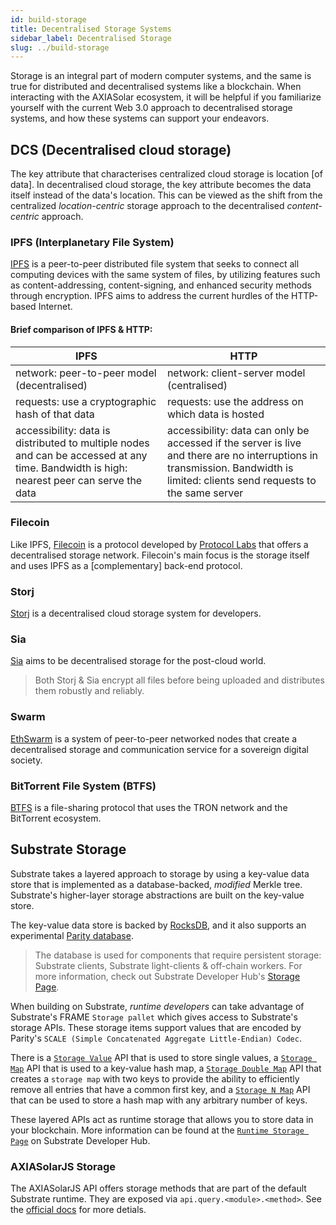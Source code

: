 ```yaml
---
id: build-storage
title: Decentralised Storage Systems
sidebar_label: Decentralised Storage
slug: ../build-storage
---
```


Storage is an integral part of modern computer systems, and the same is true for distributed
and decentralised systems like a blockchain. When interacting with the AXIASolar ecosystem, it
will be helpful if you familiarize yourself with the current Web 3.0 approach to decentralised
storage systems, and how these systems can support your endeavors.

## DCS (Decentralised cloud storage)

The key attribute that characterises centralized cloud storage is location [of data].
In decentralised cloud storage, the key attribute becomes the data itself instead of the data's location.
This can be viewed as the shift from the centralized _location-centric_ storage approach to the decentralised
_content-centric_ approach.

### IPFS (Interplanetary File System)

[IPFS](https://ipfs.io/) is a peer-to-peer distributed file system that seeks to connect all computing devices with the
same system of files, by utilizing features such as content-addressing, content-signing, and enhanced security
methods through encryption. IPFS aims to address the current hurdles of the HTTP-based Internet.

#### Brief comparison of IPFS & HTTP:

| IPFS                                                                                                                                     | HTTP                                                                                                                                                                          |
| ---------------------------------------------------------------------------------------------------------------------------------------- | ----------------------------------------------------------------------------------------------------------------------------------------------------------------------------- |
| network: peer-to-peer model (decentralised)                                                                                              | network: client-server model (centralised)                                                                                                                                    |
| requests: use a cryptographic hash of that data                                                                                          | requests: use the address on which data is hosted                                                                                                                             |
| accessibility: data is distributed to multiple nodes and can be accessed at any time. Bandwidth is high: nearest peer can serve the data | accessibility: data can only be accessed if the server is live and there are no interruptions in transmission. Bandwidth is limited: clients send requests to the same server |

### Filecoin

Like IPFS, [Filecoin](https://filecoin.io/) is a protocol developed by [Protocol Labs](https://protocol.ai/)
that offers a decentralised storage network. Filecoin's main focus is the storage itself and uses IPFS as a
[complementary] back-end protocol.

### Storj

[Storj](https://www.storj.io/) is a decentralised cloud storage system for developers.

### Sia

[Sia](https://sia.tech/) aims to be decentralised storage for the post-cloud world.

> Both Storj & Sia encrypt all files before being uploaded and distributes them robustly and reliably.

### Swarm

[EthSwarm](https://www.ethswarm.org/) is a system of peer-to-peer networked nodes that create a decentralised
storage and communication service for a sovereign digital society.

### BitTorrent File System (BTFS)

[BTFS](https://www.bittorrent.com/token/bittorrent-file-system/) is a file-sharing protocol that uses
the TRON network and the BitTorrent ecosystem.

## Substrate Storage

Substrate takes a layered approach to storage by using a key-value data store that is implemented
as a database-backed, _modified_ Merkle tree. Substrate's higher-layer storage abstractions are
built on the key-value store.

The key-value data store is backed by [RocksDB](https://rocksdb.org/), and it also supports an experimental
[Parity database](https://github.com/axia-tech/parity-db).

> The database is used for components that require persistent storage: Substrate clients, Substrate light-clients
> & off-chain workers. For more information, check out
> Substrate Developer Hub's [Storage Page](https://substrate.dev/docs/en/knowledgebase/advanced/storage).

When building on Substrate, _runtime developers_ can take advantage of Substrate's FRAME `Storage pallet` which
gives access to Substrate's storage APIs. These storage items support values that are encoded by Parity's
`SCALE (Simple Concatenated Aggregate Little-Endian) Codec`.

There is a
[`Storage Value`](https://substrate.dev/rustdocs/latest/frame_support/storage/trait.StorageValue.html) API
that is used to store single values,
a [`Storage Map`](https://substrate.dev/rustdocs/latest/frame_support/storage/trait.StorageMap.html) API
that is used to a key-value hash map,
a [`Storage Double Map`](https://substrate.dev/rustdocs/latest/frame_support/storage/trait.StorageDoubleMap.html) API
that creates a `storage map` with two keys to provide the ability to efficiently remove all entries that have a common
first key, and a [`Storage N Map`](https://crates.parity.io/frame_support/storage/trait.StorageNMap.html) API that can
be used to store a hash map with any arbitrary number of keys.

These layered APIs act as runtime storage that allows you to store data in your blockchain. More information can be
found at the [`Runtime Storage Page`](https://substrate.dev/docs/en/knowledgebase/runtime/storage) on Substrate Developer Hub.

### AXIASolarJS Storage

The AXIASolarJS API offers storage methods that are part of the default Substrate runtime.
They are exposed via `api.query.<module>.<method>`.
See the [official docs](https://axiasolar.js.org/docs/substrate/storage/) for more detials.
